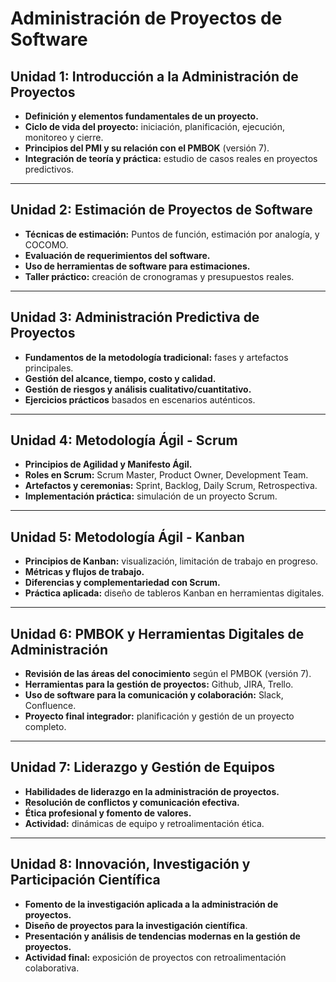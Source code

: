 # Administración de Proyectos de Software  

## **Unidad 1: Introducción a la Administración de Proyectos**  
- **Definición y elementos fundamentales de un proyecto.**  
- **Ciclo de vida del proyecto:** iniciación, planificación, ejecución, monitoreo y cierre.  
- **Principios del PMI y su relación con el PMBOK** (versión 7).  
- **Integración de teoría y práctica:** estudio de casos reales en proyectos predictivos.  

---

## **Unidad 2: Estimación de Proyectos de Software**  
- **Técnicas de estimación:** Puntos de función, estimación por analogía, y COCOMO.  
- **Evaluación de requerimientos del software.**  
- **Uso de herramientas de software para estimaciones.**  
- **Taller práctico:** creación de cronogramas y presupuestos reales.  

---

## **Unidad 3: Administración Predictiva de Proyectos**  
- **Fundamentos de la metodología tradicional:** fases y artefactos principales.  
- **Gestión del alcance, tiempo, costo y calidad.**  
- **Gestión de riesgos y análisis cualitativo/cuantitativo.**  
- **Ejercicios prácticos** basados en escenarios auténticos.  

---

## **Unidad 4: Metodología Ágil - Scrum**  
- **Principios de Agilidad y Manifesto Ágil.**  
- **Roles en Scrum:** Scrum Master, Product Owner, Development Team.  
- **Artefactos y ceremonias:** Sprint, Backlog, Daily Scrum, Retrospectiva.  
- **Implementación práctica:** simulación de un proyecto Scrum.  

---

## **Unidad 5: Metodología Ágil - Kanban**  
- **Principios de Kanban:** visualización, limitación de trabajo en progreso.  
- **Métricas y flujos de trabajo.**  
- **Diferencias y complementariedad con Scrum.**  
- **Práctica aplicada:** diseño de tableros Kanban en herramientas digitales.  

---

## **Unidad 6: PMBOK y Herramientas Digitales de Administración**  
- **Revisión de las áreas del conocimiento** según el PMBOK (versión 7).  
- **Herramientas para la gestión de proyectos:** Github, JIRA, Trello.  
- **Uso de software para la comunicación y colaboración:** Slack, Confluence.  
- **Proyecto final integrador:** planificación y gestión de un proyecto completo.  

---

## **Unidad 7: Liderazgo y Gestión de Equipos**  
- **Habilidades de liderazgo en la administración de proyectos.**  
- **Resolución de conflictos y comunicación efectiva.**  
- **Ética profesional y fomento de valores.**  
- **Actividad:** dinámicas de equipo y retroalimentación ética.  

---

## **Unidad 8: Innovación, Investigación y Participación Científica**  
- **Fomento de la investigación aplicada a la administración de proyectos.**  
- **Diseño de proyectos para la investigación científica**.  
- **Presentación y análisis de tendencias modernas en la gestión de proyectos.**  
- **Actividad final:** exposición de proyectos con retroalimentación colaborativa.  
